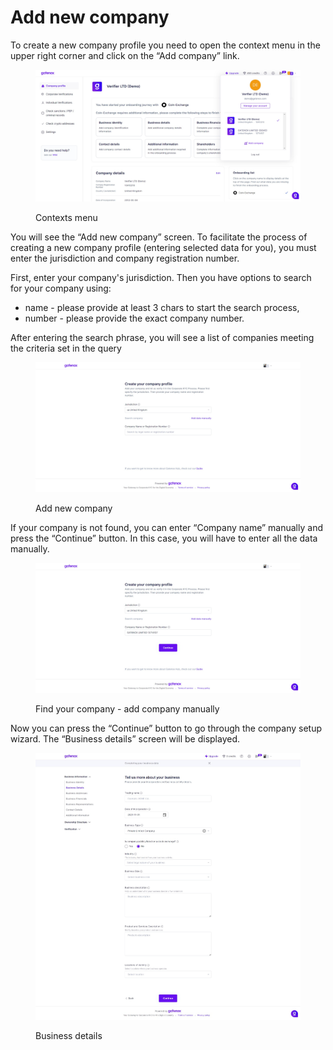 # Add new company

To create a new company profile you need to open the context menu in the upper right corner and click on the “Add company” link.

<figure><img src="../../.gitbook/assets/AddCompanyContext.png" alt=""><figcaption><p>Contexts menu</p></figcaption></figure>

You will see the “Add new company” screen. To facilitate the process of creating a new company profile (entering selected data for you), you must enter the jurisdiction and company registration number.

First, enter your company's jurisdiction. Then you have options to search for your company using:

* name - please provide at least 3 chars to start the search process,
* number - please provide the exact company number.

After entering the search phrase, you will see a list of companies meeting the criteria set in the query

<figure><img src="../../.gitbook/assets/AddCompany.png" alt="Add new company"><figcaption><p>Add new company</p></figcaption></figure>

If your company is not found, you can enter “Company name” manually and press the “Continue” button. In this case, you will have to enter all the data manually.

<figure><img src="../../.gitbook/assets/AddCompany3.png" alt="Find your company - check results"><figcaption><p>Find your company - add company manually</p></figcaption></figure>

Now you can press the “Continue” button to go through the company setup wizard. The “Business details” screen will be displayed.

<figure><img src="../../.gitbook/assets/Wizard_company_details.png" alt="Company details - basic data"><figcaption><p>Business details</p></figcaption></figure>
